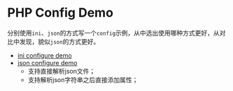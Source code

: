 # PHP Config Demo

分别使用`ini`、`json`的方式写一个`config`示例，从中选出使用哪种方式更好，从对比中发现，貌似`json`的方式更好。

* [ini configure demo](ini.php)
* [json configure demo](json.php)
  * 支持直接解析json文件；
  * 支持解析json字符串之后直接添加属性；


